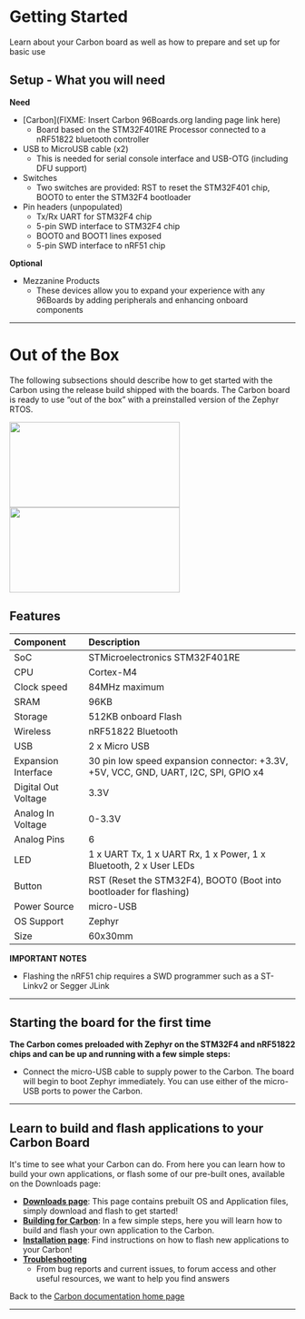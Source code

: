 # Getting Started

Learn about your Carbon board as well as how to prepare and set up for basic use

## Setup - What you will need

**Need**
- [Carbon](FIXME: Insert Carbon 96Boards.org landing page link here)
   - Board based on the STM32F401RE Processor connected to a nRF51822 bluetooth controller
- USB to MicroUSB cable (x2)
   - This is needed for serial console interface and USB-OTG (including DFU support)
- Switches
   - Two switches are provided: RST to reset the STM32F401 chip, BOOT0 to enter the STM32F4 bootloader
- Pin headers (unpopulated)
   - Tx/Rx UART for STM32F4 chip
   - 5-pin SWD interface to STM32F4 chip
   - BOOT0 and BOOT1 lines exposed
   - 5-pin SWD interface to nRF51 chip

**Optional**
- Mezzanine Products
   - These devices allow you to expand your experience with any 96Boards by adding peripherals and enhancing onboard components

***

# Out of the Box

The following subsections should describe how to get started with the Carbon using the release build shipped with the boards. The Carbon board is ready to use “out of the box” with a preinstalled version of the Zephyr RTOS.

<img src="https://github.com/96boards/documentation/blob/master/IoTEdition/Carbon/AdditionalDocs/Images/Carbon_Front-SD.png?raw=true" data-canonical-src="https://github.com/96boards/documentation/blob/master/IoTEdition/Carbon/AdditionalDocs/Images/Carbon_Front-SD.png?raw=true" width="300" height="150" />
<img src="https://github.com/96boards/documentation/blob/master/IoTEdition/Carbon/AdditionalDocs/Images/Carbon_Back_SD.png?raw=true" data-canonical-src="https://github.com/96boards/documentation/blob/master/IoTEdition/Carbon/AdditionalDocs/Images/Carbon_Back_SD.png?raw=true" width="300" height="150" />

## Features

|   Component          |   Description                                                                                    |
|:---------------------|:-------------------------------------------------------------------------------------------------|
|  SoC                 | STMicroelectronics STM32F401RE                                                                   |
|  CPU                 | Cortex-M4                                                                                        |
|  Clock speed         | 84MHz maximum                                                                                    |
|  SRAM                | 96KB                                                                                             |
|  Storage             | 512KB onboard Flash                                                                              |
|  Wireless            | nRF51822 Bluetooth                                                                               |
|  USB                 | 2 x Micro USB                                                                                    |
|  Expansion Interface | 30 pin low speed expansion connector: +3.3V, +5V, VCC, GND, UART, I2C, SPI, GPIO x4              |
|  Digital Out Voltage | 3.3V                                                                                             |
|  Analog In Voltage   | 0-3.3V                                                                                           |
|  Analog Pins         | 6                                                                                                |
|  LED                 | 1 x UART Tx, 1 x UART Rx, 1 x Power, 1 x Bluetooth, 2 x User LEDs                                |
|  Button              | RST (Reset the STM32F4), BOOT0 (Boot into bootloader for flashing)                               |
|  Power Source        | micro-USB                                                                                        |
|  OS Support          | Zephyr                                                                                           |
|  Size                | 60x30mm                                                                                          |

**IMPORTANT NOTES**

- Flashing the nRF51 chip requires a SWD programmer such as a ST-Linkv2 or Segger JLink

***

## Starting the board for the first time

**The Carbon comes preloaded with Zephyr on the STM32F4 and nRF51822 chips and can be up and running with a few simple steps:**

- Connect the micro-USB cable to supply power to the Carbon. The board will begin to boot Zephyr immediately. You can use either of the micro-USB ports to power the Carbon.

***

## Learn to build and flash applications to your Carbon Board

It's time to see what your Carbon can do. From here you can learn how to build your own applications, or flash some of our pre-built ones, available on the Downloads page:

- [**Downloads page**](../Downloads/README.md): This page contains prebuilt OS and Application files, simply download and flash to get started!
- [**Building for Carbon**](../Building): In a few simple steps, here you will learn how to build and flash your own application to the Carbon.
- [**Installation page**](../Installation/README.md): Find instructions on how to flash new applications to your Carbon!
- [**Troubleshooting**](../Troubleshooting/README.md)
   - From bug reports and current issues, to forum access and other useful resources, we want to help you find answers

Back to the [Carbon documentation home page](../README.md)
   
***   
